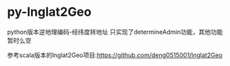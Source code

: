 # py-lnglat2Geo
python版本逆地理编码-经纬度转地址
只实现了determineAdmin功能，其他功能暂时么空

参考scala版本的lnglat2Geo项目:https://github.com/deng0515001/lnglat2Geo
